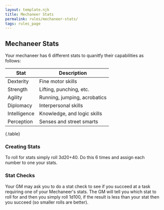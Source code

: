 ```yaml
---
layout: template.njk
title: Mechaneer Stats
permalink: rules/mechaneer-stats/
tags: rules_page
---
```


## Mechaneer Stats

Your mechaneer has 6 different stats to quanitfy their capabilities as follows:

| Stat         | Description                  |
| ------------ | ---------------------------- |
| Dexterity    | Fine motor skills            |
| Strength     | Lifting, punching, etc.      |
| Agility      | Running, jumping, acrobatics |
| Diplomacy    | Interpersonal skills         |
| Intelligence | Knowledge, and logic skills  |
| Perception   | Senses and street smarts     |

{.table}

### Creating Stats

To roll for stats simply roll 3d20+40. Do this 6 times and assign each number to one your stats.

### Stat Checks

Your GM may ask you to do a stat check to see if you succeed at a task requiring one of your Mechaneer's stats. The GM will tell you which stat to roll for and then you simply roll 1d100, if the result is less than your stat then you succeed (so smaller rolls are better).